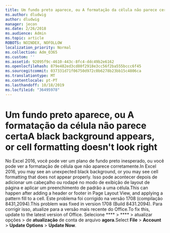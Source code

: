```yaml
---
title: Um fundo preto aparece, ou A formatação da célula não parece certa
ms.author: dludwig
author: dludwig
manager: jecon
ms.date: 2/26/2018
ms.audience: Admin
ms.topic: article
ROBOTS: NOINDEX, NOFOLLOW
localization_priority: Normal
ms.collection: Adm_O365
ms.custom: ''
ms.assetid: 92095f9c-4610-443c-8fc4-ddc49b2e6162
ms.openlocfilehash: 879e482ed3cd80f2918e3cc56f2ba555bccc6f45
ms.sourcegitcommit: 037331d71f06750d972c0b6278b23bb15c4806ca
ms.translationtype: MT
ms.contentlocale: pt-PT
ms.lasthandoff: 10/18/2019
ms.locfileid: "36495978"
---
```

# <a name="a-black-background-appears-or-cell-formatting-doesnt-look-right"></a><span data-ttu-id="9e796-102">Um fundo preto aparece, ou A formatação da célula não parece certa</span><span class="sxs-lookup"><span data-stu-id="9e796-102">A black background appears, or cell formatting doesn't look right</span></span>

<span data-ttu-id="9e796-103">No Excel 2016, você pode ver um plano de fundo preto inesperado, ou você pode ver a formatação de célula que não aparece corretamente.</span><span class="sxs-lookup"><span data-stu-id="9e796-103">In Excel 2016, you may see an unexpected black background, or you may see cell formatting that does not appear properly.</span></span> <span data-ttu-id="9e796-104">Isso pode acontecer depois de adicionar um cabeçalho ou rodapé no modo de exibição de layout de página e aplicar um preenchimento de padrão a uma célula.</span><span class="sxs-lookup"><span data-stu-id="9e796-104">This can happen after adding a header or footer in Page Layout View, and applying a pattern fill to a cell.</span></span> <span data-ttu-id="9e796-105">Este problema foi corrigido na versão 1708 (compilação 8431,2094).</span><span class="sxs-lookup"><span data-stu-id="9e796-105">This problem was fixed in version 1708 (Build 8431.2094).</span></span> <span data-ttu-id="9e796-106">Para corrigir isso, atualize para a versão mais recente do Office.</span><span class="sxs-lookup"><span data-stu-id="9e796-106">To fix this, update to the latest version of Office.</span></span> <span data-ttu-id="9e796-107">Selecione \*\*\*\* \> \*\*\*\* \> atualizar opções \> de **atualização** de conta de arquivo **agora**.</span><span class="sxs-lookup"><span data-stu-id="9e796-107">Select **File** \> **Account** \> **Update Options** \> **Update Now**.</span></span>
  

